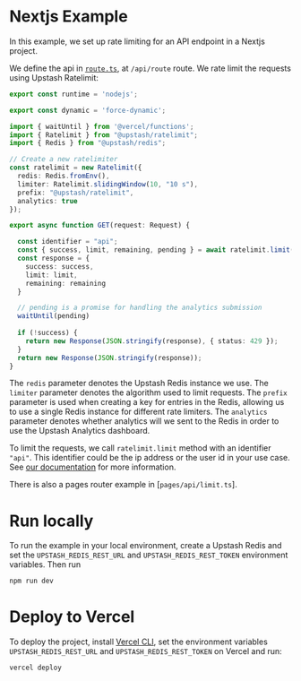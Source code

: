 # Nextjs Example

In this example, we set up rate limiting for an API endpoint in a Nextjs project.

We define the api in [`route.ts`](https://github.com/upstash/ratelimit/blob/main/examples/nextjs/app/api/route.ts), at `/api/route` route. We rate limit the requests using Upstash Ratelimit:

```ts
export const runtime = 'nodejs';

export const dynamic = 'force-dynamic';

import { waitUntil } from '@vercel/functions';
import { Ratelimit } from "@upstash/ratelimit";
import { Redis } from "@upstash/redis";

// Create a new ratelimiter
const ratelimit = new Ratelimit({
  redis: Redis.fromEnv(),
  limiter: Ratelimit.slidingWindow(10, "10 s"),
  prefix: "@upstash/ratelimit",
  analytics: true
});

export async function GET(request: Request) {

  const identifier = "api";
  const { success, limit, remaining, pending } = await ratelimit.limit(identifier);
  const response = {
    success: success,
    limit: limit, 
    remaining: remaining
  }

  // pending is a promise for handling the analytics submission
  waitUntil(pending)
    
  if (!success) {
    return new Response(JSON.stringify(response), { status: 429 });
  }
  return new Response(JSON.stringify(response));
}
```

The `redis` parameter denotes the Upstash Redis instance we use. The `limiter` parameter denotes the algorithm used to limit requests. The `prefix` parameter is used when creating a key for entries in the Redis, allowing us to use a single Redis instance for different rate limiters. The `analytics` parameter denotes whether analytics will we sent to the Redis in order to use the Upstash Analytics dashboard.

To limit the requests, we call `ratelimit.limit` method with an identifier `"api"`. This identifier could be the ip address or the user id in your use case. See [our documentation](https://upstash.com/docs/oss/sdks/ts/ratelimit/methods#limit) for more information.

There is also a pages router example in [`pages/api/limit.ts`].

# Run locally

To run the example in your local environment, create a Upstash Redis and set the `UPSTASH_REDIS_REST_URL` and `UPSTASH_REDIS_REST_TOKEN` environment variables. Then run

```bash
npm run dev
```

# Deploy to Vercel

To deploy the project, install [Vercel CLI](https://vercel.com/docs/cli), set the environment variables `UPSTASH_REDIS_REST_URL` and `UPSTASH_REDIS_REST_TOKEN` on Vercel and run:

```bash
vercel deploy
```